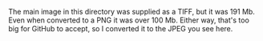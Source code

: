 The main image in this directory was supplied as a TIFF, but it was
191 Mb. Even when converted to a PNG it was over 100 Mb. Either way,
that's too big for GitHub to accept, so I converted it to the JPEG you
see here.
